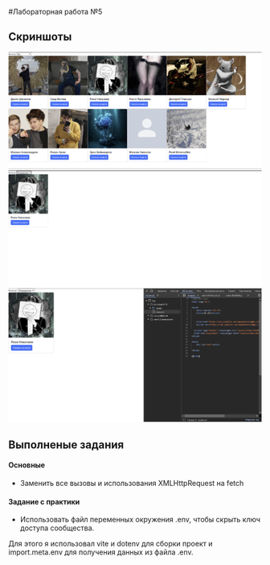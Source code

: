 #Лабораторная работа №5
## Скриншоты
![alt text](image/scrin_1.png)
![alt text](image/scrin_2.png)
![alt text](image/scrin_3.png)


## Выполненые задания
#### Основные
- Заменить все вызовы и использования XMLHttpRequest на fetch
#### Задание с практики
- Использовать файл переменных окружения .env, чтобы скрыть ключ доступа сообщества.

Для этого я использовал vite и dotenv для сборки проект и import.meta.env для получения данных из файла .env.